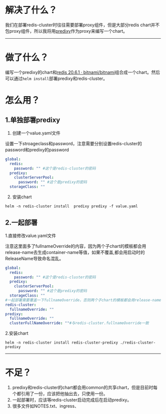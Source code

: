 # 解决了什么？
我们在部署redis-cluster时往往需要部署proxy组件，但是大部分redis chart并不包proxy组件，所以我将用[predixy](https://github.com/joyieldInc/predixy)作为proxy来编写一个chart。

---

# 做了什么？
编写一个predixy的chart和[redis 20.6.1 · bitnami/bitnami](https://artifacthub.io/packages/helm/bitnami/redis)组合成一个chart。然后可以通过`helm install`部署predixy和redis-cluster。

# 怎么用？
## 1.单独部署predixy
1. 创建一个value.yaml文件

设置一下stroageclass和password，注意需要分别设置redis-cluster的password和predixy的password

```yaml
global:
  redis:
    password: "" #这个是redis-cluster的密码
  predixy:
    clusterServerPool:
      password: "" #这个是predixy的密码
  storageClass: ""
```

2. 安装chart

`helm -n redis-cluster install  predixy predixy -f value.yaml`

## 2.一起部署
1.直接修改value.yaml文件

注意这里面多了fullnameOverride的内容，因为两个子chart的模板都会用release-name去生成container-name等值，如果不覆盖,都会用启动时的ReleaseName导致命名混乱。

```yaml
global:
  redis:
    password: "" #这个是redis-cluster的密码
  predixy:
    clusterServerPool:
      password: "" #这个是predixy的密码
  storageClass: ""
#一起部署需要覆盖一下fullnameOverride，否则两个子chart的模板都会用release-name去生成container-name等
redis-cluster:
  fullnameOverride: ""
predixy:
  fullnameOverride: ""
  clusterFullNameOverride: ""#与redis-cluster.fullnameOverride一致

```

2.安装chart

`helm -n redis-cluster install redis-cluster-predixy ./redis-cluster-predixy`

---

# 不足？
1. predixy和redis-cluster的chart都会用common的共享chart，但是目前时每个都引用了一份，应该把他抽出去，只使用一份。
2. 一起部署时，应该等redis-cluster启动完成后在启动predixy。
3. 很多文件如NOTES.txt、ingress、

